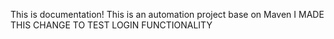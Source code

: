 This is documentation!
This is an automation project base on Maven
I MADE THIS CHANGE TO TEST LOGIN FUNCTIONALITY
